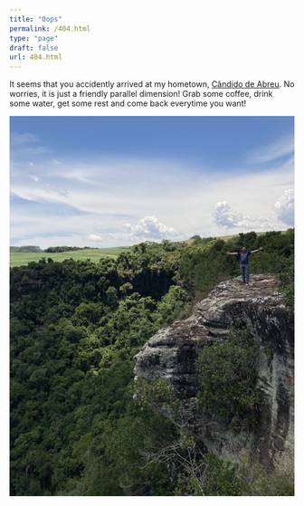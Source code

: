 ```yaml
---
title: "Oops"
permalink: /404.html
type: "page"
draft: false
url: 404.html
---
```


It seems that you accidently arrived at my hometown, [Cândido de Abreu](https://pt.wikipedia.org/wiki/C%C3%A2ndido_de_Abreu). No worries, it is just a friendly parallel dimension! Grab some coffee, drink some water, get some rest and come back everytime you want!

![404](/images/404.jpg)
